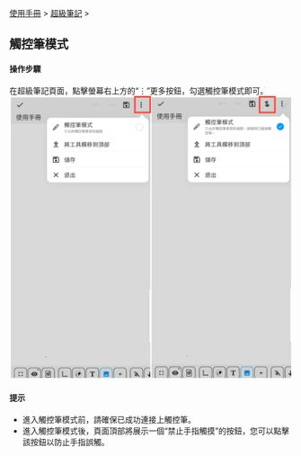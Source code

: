 [使用手冊](/dragonnest/drawnote/manual/zh) > [超級筆記](/dragonnest/drawnote/manual/zh/super_note) >

觸控筆模式
---
#### 操作步驟

在超級筆記頁面，點擊螢幕右上方的“⋮”更多按鈕，勾選觸控筆模式即可。
![](imgs/stylus_mode1.png)

#### 提示
- 進入觸控筆模式前，請確保已成功連接上觸控筆。
- 進入觸控筆模式後，頁面頂部將展示一個“禁止手指觸摸”的按鈕，您可以點擊該按鈕以防止手指誤觸。